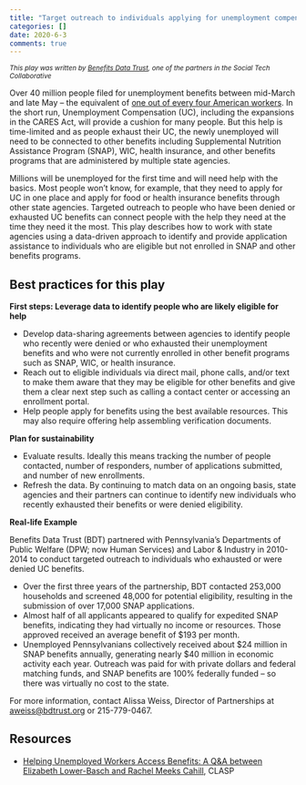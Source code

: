 ```yaml
---
title: "Target outreach to individuals applying for unemployment compensation"
categories: []
date: 2020-6-3
comments: true
---
```


<small><i>This play was written by [Benefits Data Trust](https://bdtrust.org/), one of the partners in the Social Tech Collaborative</i></small>

Over 40 million people filed for unemployment benefits between mid-March and late May – the equivalent of [one out of every four American workers](https://www.nytimes.com/2020/05/28/business/economy/coronavirus-unemployment-claims.html). In the short run, Unemployment Compensation (UC), including the expansions in the CARES Act, will provide a cushion for many people. But this help is time-limited and as people exhaust their UC, the newly unemployed will need to be connected to other benefits including Supplemental Nutrition Assistance Program (SNAP), WIC, health insurance, and other benefits programs that are administered by multiple state agencies.

Millions will be unemployed for the first time and will need help with the basics. Most people won’t know, for example, that they need to apply for UC in one place and apply for food or health insurance benefits through other state agencies. Targeted outreach to people who have been denied or exhausted UC benefits can connect people with the help they need at the time they need it the most. This play describes how to work with state agencies using a data-driven approach to identify and provide application assistance to individuals who are eligible but not enrolled in SNAP and other benefits programs.

## Best practices for this play
**First steps: Leverage data to identify people who are likely eligible for help**

* Develop data-sharing agreements between agencies to identify people who recently were denied or who exhausted their unemployment benefits and who were not currently enrolled in other benefit programs such as SNAP, WIC, or health insurance. 
* Reach out to eligible individuals via direct mail, phone calls, and/or text to make them aware that they may be eligible for other benefits and give them a clear next step such as calling a contact center or accessing an enrollment portal. 
* Help people apply for benefits using the best available resources. This may also require offering help assembling verification documents.
  
**Plan for sustainability**

* Evaluate results. Ideally this means tracking the number of people contacted, number of responders, number of applications submitted, and number of new enrollments.
* Refresh the data. By continuing to match data on an ongoing basis, state agencies and their partners can continue to identify new individuals who recently exhausted their benefits or were denied eligibility.

**Real-life Example**

Benefits Data Trust (BDT) partnered with Pennsylvania’s Departments of Public Welfare (DPW; now Human Services) and Labor & Industry in 2010-2014 to conduct targeted outreach to individuals who exhausted or were denied UC benefits. 

* Over the first three years of the partnership, BDT contacted 253,000 households and screened 48,000 for potential eligibility, resulting in the submission of over 17,000 SNAP applications.  
* Almost half of all applicants appeared to qualify for expedited SNAP benefits, indicating they had virtually no income or resources. Those approved received an average benefit of $193 per month.
* Unemployed Pennsylvanians collectively received about $24 million in SNAP benefits annually, generating nearly $40 million in economic activity each year.
Outreach was paid for with private dollars and federal matching funds, and SNAP benefits are 100% federally funded – so there was virtually no cost to the state. 

For more information, contact Alissa Weiss, Director of Partnerships at aweiss@bdtrust.org or 215-779-0467.



## Resources

* [Helping Unemployed Workers Access Benefits: A Q&A between Elizabeth Lower-Basch and Rachel Meeks Cahill](https://www.clasp.org/blog/helping-unemployed-workers-access-benefits-qa-between-elizabeth-lower-basch-and-rachel-meeks), CLASP
